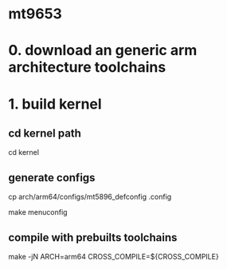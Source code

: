 # mt9653

# 0. download an generic arm architecture toolchains
 
# 1. build kernel
 
## cd kernel path
cd kernel
 
## generate configs
cp arch/arm64/configs/mt5896_defconfig .config

make menuconfig
 
## compile with prebuilts toolchains
make -jN ARCH=arm64 CROSS_COMPILE=${CROSS_COMPILE}


